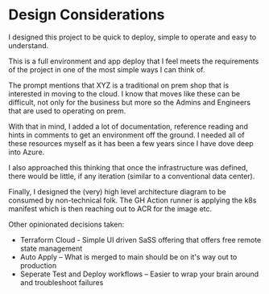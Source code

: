 # Design Considerations

I designed this project to be quick to deploy, simple to operate and easy to understand.

This is a full environment and app deploy that I feel meets the requirements of the project in one of the most simple ways I can think of. 

The prompt mentions that XYZ is a traditional on prem shop that is interested in moving to the cloud. I know that moves like these can be difficult, not only for the business but more so the Admins and Engineers that are used to operating on prem.

With that in mind, I added a lot of documentation, reference reading and hints in comments to get an environment off the ground. I needed all of these resources myself as it has been a few years since I have dove deep into Azure.

I also approached this thinking that once the infrastructure was defined, there would be little, if any iteration (similar to a conventional data center).

Finally, I designed the (very) high level architecture diagram to be consumed by non-technical folk. The GH Action runner is applying the k8s manifest which is then reaching out to ACR for the image etc.

Other opinionated decisions taken:
* Terraform Cloud - Simple UI driven SaSS offering that offers free remote state management
* Auto Apply – What is merged to main should be on it's way out to production
* Seperate Test and Deploy workflows – Easier to wrap your brain around and troubleshoot failures